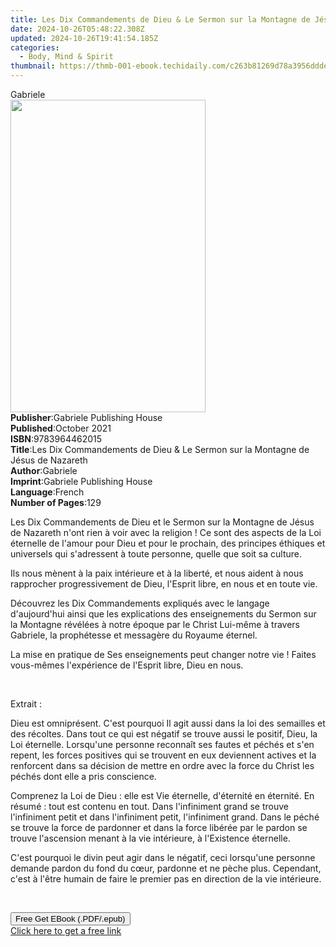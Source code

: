 ```yaml
---
title: Les Dix Commandements de Dieu & Le Sermon sur la Montagne de Jésus de Nazareth | Free Book
date: 2024-10-26T05:48:22.308Z
updated: 2024-10-26T19:41:54.185Z
categories:
  - Body, Mind & Spirit
thumbnail: https://thmb-001-ebook.techidaily.com/c263b81269d78a3956ddde8abd9672043439eeed89f87cc7d8e99d033e0b80ab.jpg
---
```

<main id="book-container">
  <div class="flex flex-col">
    <div class="book-brief flex-1 py-6 px-4 sm:p-6 md:py-10 md:px-8">
      <!-- brief-->
      <div class="book-brief-main">Gabriele</div>
    </div>
    <div
      class="book-meta-info flex-1 grid gap-4 col-start-1 col-end-3 row-start-1 sm:mb-6 sm:grid-cols-4 lg:gap-6 lg:col-start-2 lg:row-end-6 lg:row-span-6 lg:mb-0"
    >
      <div
        class="book-meta-info-left place-content-center mt-4 p-4 text-sm leading-6 col-start-2 col-span-2 dark:text-slate-400"
      >
        <img
          class="w-full h-500 object-cover rounded-lg sm:h-255 sm:col-span-2 lg:col-span-full"
          src="https://img-001-ebook.techidaily.com/56f43a22ce590402949e49b230d7ce834d5e403c3e0640ee3beadb03168ad6e1.jpg"
          alt=""
          width="312"
          height="500"
        />
      </div>
      <div
        class="book-meta-info-right mt-2 col-start-1 row-start-2 col-span-3 self-center"
      >
        <!-- meta data  -->
        <div class="flex flex-col px-4 md:px-8">
          <div class="flex-1">
            <strong>Publisher</strong>:<span class="px-2"
              >Gabriele Publishing House</span
            >
          </div>
          <div class="flex-1">
            <strong>Published</strong>:<span class="px-2">October 2021</span>
          </div>
          <div class="flex-1">
            <strong>ISBN</strong>:<span class="px-2">9783964462015</span>
          </div>
          <div class="flex-1">
            <strong>Title</strong>:<span class="px-2"
              >Les Dix Commandements de Dieu &amp; Le Sermon sur la Montagne de
              Jésus de Nazareth</span
            >
          </div>
          <div class="flex-1">
            <strong>Author</strong>:<span class="px-2">Gabriele</span>
          </div>
          <div class="flex-1">
            <strong>Imprint</strong>:<span class="px-2"
              >Gabriele Publishing House</span
            >
          </div>
          <div class="flex-1">
            <strong>Language</strong>:<span class="px-2">French</span>
          </div>
          <div class="flex-1">
            <strong>Number of Pages</strong>:<span class="px-2">129</span>
          </div>
        </div>
      </div>
    </div>
    <div class="book-description flex-1 py-6 px-4 sm:p-6 md:py-10 md:px-8">
      <div class="book-description-main">
        <div accordion-content="" id="description">
          <p>
            Les Dix Commandements de Dieu et le Sermon sur la Montagne de Jésus
            de Nazareth n'ont rien à voir avec la religion ! Ce sont des aspects
            de la Loi éternelle de l'amour pour Dieu et pour le prochain, des
            principes éthiques et universels qui s'adressent à toute personne,
            quelle que soit sa culture.
          </p>
          <p>
            Ils nous mènent à la paix intérieure et à la liberté, et nous aident
            à nous rapprocher progressivement de Dieu, l'Esprit libre, en nous
            et en toute vie.
          </p>
          <p>
            Découvrez les Dix Commandements expliqués avec le langage
            d'aujourd'hui ainsi que les explications des enseignements du Sermon
            sur la Montagne révélées à notre époque par le Christ Lui-même à
            travers Gabriele, la prophétesse et messagère du Royaume éternel.
          </p>
          <p>
            La mise en pratique de Ses enseignements peut changer notre vie !
            Faites vous-mêmes l'expérience de l'Esprit libre, Dieu en nous.
          </p>
          <p><br /></p>
          <p>Extrait :</p>
          <p>
            Dieu est omniprésent. C'est pourquoi Il agit aussi dans la loi des
            semailles et des récoltes. Dans tout ce qui est négatif se trouve
            aussi le positif, Dieu, la Loi éternelle. Lorsqu'une personne
            reconnaît ses fautes et péchés et s'en repent, les forces positives
            qui se trouvent en eux deviennent actives et la renforcent dans sa
            décision de mettre en ordre avec la force du Christ les péchés dont
            elle a pris conscience.
          </p>
          <p>
            Comprenez la Loi de Dieu : elle est Vie éternelle, d'éternité en
            éternité. En résumé : tout est contenu en tout. Dans l'infiniment
            grand se trouve l'infiniment petit et dans l'infiniment petit,
            l'infiniment grand. Dans le péché se trouve la force de pardonner et
            dans la force libérée par le pardon se trouve l'ascension menant à
            la vie intérieure, à l'Existence éternelle.
          </p>
          <p>
            C'est pourquoi le divin peut agir dans le négatif, ceci lorsqu'une
            personne demande pardon du fond du cœur, pardonne et ne pèche plus.
            Cependant, c'est à l'être humain de faire le premier pas en
            direction de la vie intérieure.&nbsp;
          </p>
          <p><br /></p>
        </div>
        <div class="accordion-fader"></div>
      </div>
    </div>
    <div class="book-excerpts flex-1 py-6 px-4 sm:p-6 md:py-10 md:px-8"></div>
    <div
      class="book-about-author flex-1 py-6 px-4 sm:p-6 md:py-10 md:px-8"
    ></div>
    <div class="book-free-get flex-1 py-6 px-4 sm:p-6 md:py-10 md:px-8">
      <button
        id="btn-free-get"
        class="bg-blue-500 hover:bg-blue-700 text-white font-bold py-2 px-4 rounded"
      >
        Free Get EBook (.PDF/.epub)
      </button>
      <div id="countdown-display" class="px-2 text-lg mt-2"></div>
      <a
        id="free-link"
        class="hidden bg-blue-500 hover:bg-blue-700 text-white font-bold py-2 px-4 rounded"
        href="https://www.ebooks.com/en-us/book/211386095/les-dix-commandements-de-dieu-le-sermon-sur-la-montagne-de-j-sus-de-nazareth/gabriele/"
        target="_blank"
        >Click here to get a free link</a
      >
    </div>
    <script>
      let countdownTime = 0;
      let countdownInterval = null;
      document
        .getElementById('btn-free-get')
        .addEventListener('click', startCountdown);
      function startCountdown() {
        countdownTime = new Date().getTime() + 60000 * 3;
        countdownInterval = setInterval(updateCountdown, 1000);
        document.getElementById('btn-free-get').disabled = true;
        document
          .getElementById('btn-free-get')
          .classList.add('bg-gray-500', 'cursor-not-allowed');
      }
      function updateCountdown() {
        let currentTime = new Date().getTime();
        let timeLeft = countdownTime - currentTime;
        let secondsLeft = Math.floor(timeLeft / 1000);
        document.getElementById('countdown-display').innerHTML =
          `Remaining time: ${secondsLeft} seconds.`;
        if (secondsLeft <= 0) {
          clearInterval(countdownInterval);
          document.getElementById('btn-free-get').classList.add('hidden');
          document.getElementById('free-link').classList.remove('hidden');
          document.getElementById('countdown-display').innerHTML = '';
        }
      }
    </script>
  </div>
</main>

<ins class="adsbygoogle"
      style="display:block"
      data-ad-client="ca-pub-7571918770474297"
      data-ad-slot="8358498916"
      data-ad-format="auto"
      data-full-width-responsive="true"></ins>
    
